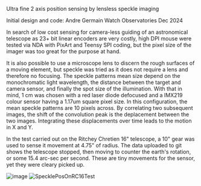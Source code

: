 Ultra fine 2 axis position sensing by lensless speckle imaging

Initial design and code:
Andre Germain
Watch Observatories
Dec 2024

In search of low cost sensing for camera-less guiding of an astronomical telescope as 23+ bit linear encoders are very costly, high DPI mouse were tested via NDA with PixArt and Teensy SPI coding, but the pixel size of the imager was too great for the purpose at hand.

It is also possible to use a microscope lens to discern the rough surfaces of a moving element, but speckle was tried as it does not require a lens and therefore no focusing. The speckle patterns mean size depend on the monochromatic light wavelength, the distance between the target and camera sensor, and finally the spot size of the illumination. 
With that in mind, 1 cm was chosen with a red laser diode defocused and a IMX219 colour sensor having a 1.17um square pixel size. In this configuration, the mean speckle patterns are 10 pixels across. By correlating two subsequent images, the shift of the convolution peak is the deplacement between the two images.
Integrating these displacements over time leads to the motion in X and Y.

In the test carried out on the Ritchey Chretien 16" telescope, a 10" gear was used to sense it movement at 4.75" of radius. The data uploaded to git shows the telescope stopped, then moving to counter the earth's rotation, or some 15.4 arc-sec per second. These are tiny movements for the sensor, yet they were cleary picked up.

![image](https://github.com/user-attachments/assets/c5438a07-181f-4da7-8e00-7d4fd7031368)
![SpecklePosOnRC16Test](https://github.com/user-attachments/assets/6a2c5a76-77ae-48e5-a86d-81cae0100f35)
